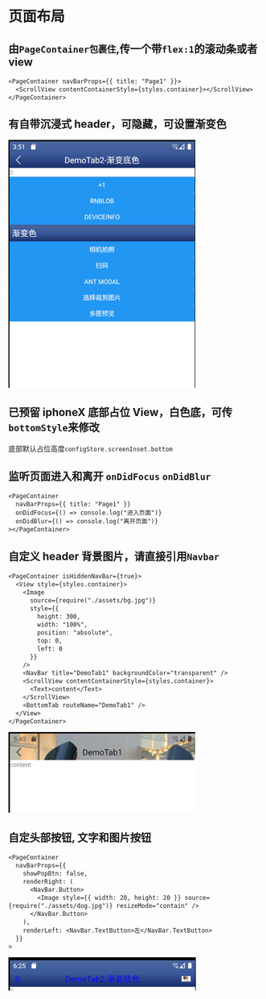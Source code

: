 # 页面布局

## 由`PageContainer包裹住`,传一个带`flex:1`的滚动条或者 view

```tsx
<PageContainer navBarProps={{ title: "Page1" }}>
  <ScrollView contentContainerStyle={styles.container}></ScrollView>
</PageContainer>
```

## 有自带沉浸式 header，可隐藏，可设置渐变色

![Image text](./assets/page/1.png)

## 已预留 iphoneX 底部占位 View，白色底，可传`bottomStyle`来修改

底部默认占位高度`configStore.screenInset.bottom`

## 监听页面进入和离开 `onDidFocus` `onDidBlur`

```tsx
<PageContainer
  navBarProps={{ title: "Page1" }}
  onDidFocus={() => console.log("进入页面")}
  onDidBlur={() => console.log("离开页面")}
></PageContainer>
```

## 自定义 header 背景图片，请直接引用`Navbar`

```tsx
<PageContainer isHiddenNavBar={true}>
  <View style={styles.container}>
    <Image
      source={require("./assets/bg.jpg")}
      style={{
        height: 300,
        width: "100%",
        position: "absolute",
        top: 0,
        left: 0
      }}
    />
    <NavBar title="DemoTab1" backgroundColor="transparent" />
    <ScrollView contentContainerStyle={styles.container}>
      <Text>content</Text>
    </ScrollView>
    <BottomTab routeName="DemoTab1" />
  </View>
</PageContainer>
```

![Image text](./assets/page/2.png)

## 自定头部按钮, 文字和图片按钮

```tsx
<PageContainer
  navBarProps={{
    showPopBtn: false,
    renderRight: (
      <NavBar.Button>
        <Image style={{ width: 20, height: 20 }} source={require("./assets/dog.jpg")} resizeMode="contain" />
      </NavBar.Button>
    ),
    renderLeft: <NavBar.TextButton>左</NavBar.TextButton>
  }}
>
```
![Image text](./assets/page/3.png)
